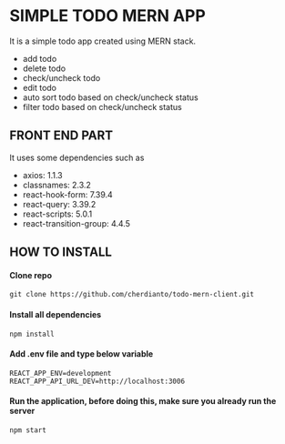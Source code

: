 # SIMPLE TODO MERN APP
It is a simple todo app created using MERN stack.

- add todo
- delete todo
- check/uncheck todo
- edit todo
- auto sort todo based on check/uncheck status
- filter todo based on check/uncheck status

## FRONT END PART
It uses some dependencies such as
- axios: 1.1.3
- classnames: 2.3.2
- react-hook-form: 7.39.4
- react-query: 3.39.2
- react-scripts: 5.0.1
- react-transition-group: 4.4.5


## HOW TO INSTALL
#### Clone repo
    git clone https://github.com/cherdianto/todo-mern-client.git


#### Install all dependencies
    npm install

#### Add .env file and type below variable
    REACT_APP_ENV=development
    REACT_APP_API_URL_DEV=http://localhost:3006



#### Run the application, before doing this, make sure you already run the server
    npm start